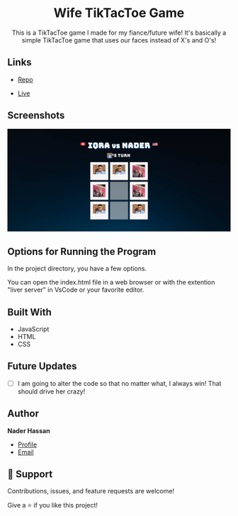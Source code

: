 <h1 align="center">Wife TikTacToe Game</h1>

<p align="center">This is a TikTacToe game I made for my fiance/future wife! It's basically a simple TikTacToe game that uses our faces instead of X's and O's!</p>

## Links

- [Repo](<https://github.com/naderhassan001/Wife-Tiktaktoe-Game> "<project-name> Repo")

- [Live](<http://wifetiktactoe.s3-website-us-east-1.amazonaws.com/> "Live View")

## Screenshots

![Home Page](/Pictures/wifetiktactoe.png "Home Page")

## Options for Running the Program 

In the project directory, you have a few options.

You can open the index.html file in a web browser or with the extention "liver server" in VsCode or your favorite editor. 


## Built With

- JavaScript
- HTML
- CSS

## Future Updates

- [ ] I am going to alter the code so that no matter what, I always win! That should drive her crazy!

## Author

**Nader Hassan**

- [Profile](https://github.com/naderhassan001 "Rohit jain")
- [Email](mailto:nader.hassan001@gmail.com "Hi!")

## 🤝 Support

Contributions, issues, and feature requests are welcome!

Give a ⭐️ if you like this project!
